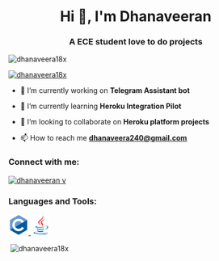 <h1 align="center">Hi 👋, I'm Dhanaveeran</h1>
<h3 align="center">A ECE student love to do projects</h3>

<p align="left"> <img src="https://komarev.com/ghpvc/?username=dhanaveera18x&label=Profile%20views&color=0e75b6&style=flat" alt="dhanaveera18x" /> </p>

<p align="left"> <a href="https://github.com/ryo-ma/github-profile-trophy"><img src="https://github-profile-trophy.vercel.app/?username=dhanaveera18x" alt="dhanaveera18x" /></a> </p>

- 🔭 I’m currently working on **Telegram Assistant bot**

- 🌱 I’m currently learning **Heroku Integration Pilot**

- 👯 I’m looking to collaborate on **Heroku platform projects**

- 📫 How to reach me **dhanaveera240@gmail.com**

<h3 align="left">Connect with me:</h3>
<p align="left">
<a href="https://linkedin.com/in/dhanaveeran v" target="blank"><img align="center" src="https://raw.githubusercontent.com/rahuldkjain/github-profile-readme-generator/master/src/images/icons/Social/linked-in-alt.svg" alt="dhanaveeran v" height="30" width="40" /></a>
</p>

<h3 align="left">Languages and Tools:</h3>
<p align="left"> <a href="https://www.cprogramming.com/" target="_blank" rel="noreferrer"> <img src="https://raw.githubusercontent.com/devicons/devicon/master/icons/c/c-original.svg" alt="c" width="40" height="40"/> </a> <a href="https://www.java.com" target="_blank" rel="noreferrer"> <img src="https://raw.githubusercontent.com/devicons/devicon/master/icons/java/java-original.svg" alt="java" width="40" height="40"/> </a> </p>

<p>&nbsp;<img align="center" src="https://github-readme-stats.vercel.app/api?username=dhanaveera18x&show_icons=true&locale=en" alt="dhanaveera18x" /></p>
